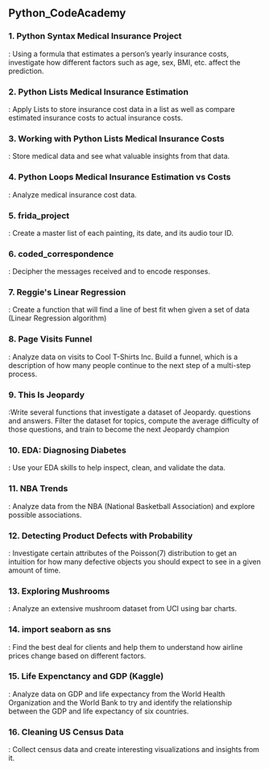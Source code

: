 ## Python_CodeAcademy 

### 1. Python Syntax Medical Insurance Project
   : Using a formula that estimates a person’s yearly insurance costs, investigate how different factors such as age, sex, BMI, etc. affect the prediction.

### 2. Python Lists Medical Insurance Estimation
   : Apply Lists to store insurance cost data in a list as well as compare estimated insurance costs to actual insurance costs.

### 3. Working with Python Lists Medical Insurance Costs
   : Store medical data and see what valuable insights from that data.

### 4. Python Loops Medical Insurance Estimation vs Costs
   : Analyze medical insurance cost data.

### 5. frida_project
   : Create a master list of each painting, its date, and its audio tour ID.

### 6. coded_correspondence
   : Decipher the messages received and to encode responses.

### 7. Reggie's Linear Regression
   : Create a function that will find a line of best fit when given a set of data (Linear Regression algorithm)

### 8. Page Visits Funnel
   : Analyze data on visits to Cool T-Shirts Inc. Build a funnel, which is a description of how many people continue to the next step of a multi-step process.

### 9. This Is Jeopardy
   :Write several functions that investigate a dataset of Jeopardy. questions and answers. Filter the dataset for topics, compute the average difficulty of those questions, and train to become the next Jeopardy champion

### 10. EDA: Diagnosing Diabetes
   : Use your EDA skills to help inspect, clean, and validate the data.

### 11. NBA Trends
   : Analyze data from the NBA (National Basketball Association) and explore possible associations.

### 12. Detecting Product Defects with Probability
   : Investigate certain attributes of the Poisson(7) distribution to get an intuition for how many defective objects you should expect to see in a given amount of time.

### 13. Exploring Mushrooms
   : Analyze an extensive mushroom dataset from UCI using bar charts.

### 14. import seaborn as sns
   : Find the best deal for clients and help them to understand how airline prices change based on different factors.

### 15. Life Expenctancy and GDP (Kaggle)
   : Analyze data on GDP and life expectancy from the World Health Organization and the World Bank to try and identify the relationship between the GDP and life expectancy of six countries.

### 16. Cleaning US Census Data
   : Collect census data and create interesting visualizations and insights from it.





